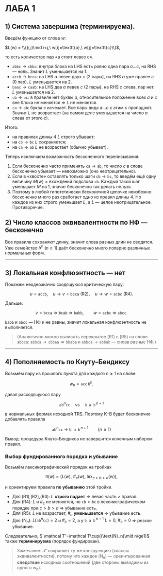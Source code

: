 # ЛАБА 1

## 1) Система завершима (терминируема).

Введём функцию от слова $w$:

$L(w) = \\{(i,j)\mid i<j,\ w[i]=\texttt{a},\ w[j]=\texttt{c}\\}$,

то есть количество пар «a стоит левее c».

* $\texttt{abbc} \to \texttt{cbba}$: внутри блока на LHS есть ровно одна пара $a\ldots c$, на RHS — ноль. Значит $L$ уменьшается на 1.
* $\texttt{accb} \to \texttt{bcca}$: на LHS $a$ левее двух $c$ (2 пары), на RHS $a$ уже правее $c$ (0 пар). $L$ уменьшается на 2.
* $\texttt{baac} \to \texttt{caab}$: на LHS два $a$ левее $c$ (2 пары), на RHS $c$ слева, пар нет. $L$ уменьшается на 2.
* $\texttt{cb} \to \texttt{bc}$: в правиле нет буквы $a$, относительное положение всех $a$ и $c$ вне блока не меняется ⇒ $L$ не меняется.
* $\texttt{ca} \to \texttt{ab}$: буква $c$ исчезает. Все пары вида $a\ldots c$ с этим $c$ пропадают. Значит $L$ не возрастает (на самом деле уменьшается на число $a$ слева от этого $c$).

Итого:

* на правилах длины 4 $L$ строго убывает;
* на $\texttt{cb}\to\texttt{bc}$ $L$ сохраняется;
* на $\texttt{ca}\to\texttt{ab}$ $L$ не возрастает (обычно убывает).

Теперь исключаем возможность бесконечного переписывания:

1. Если бесконечно часто применять $\texttt{ca}\to\texttt{ab}$, то число $c$ в слове бесконечно убывает — невозможно (оно неотрицательно).
2. Если в «хвосте» оставлять только шаги $\texttt{cb}\to\texttt{bc}$, то введём ещё одну величину $M(w)=\text{вхождений подслова }\texttt{cb}$. Каждый такой шаг уменьшает $M$ на 1, значит бесконечно так делать нельзя.
3. Поэтому в любой гипотетически бесконечной цепочке неизбежно бесконечно много раз сработает одно из правил длины 4. Но каждое из них строго уменьшает $L$, а $L$ — целое неотрицательное. Противоречие.



## 2) Число классов эквивалентности по НФ — бесконечно

Все правила сохраняют длину, значит слова разных длин не сводятся. Уже семейство $b^n$ ($n\ge1$) даёт бесконечно много попарно различных нормальных форм.

---

## 3) Локальная конфлюэнтность — нет

Покажем неоднозначно сходящуюся критическую пару:

$$
u=\texttt{accb},\quad u\to v=\texttt{bcca}\ (\text{R2}),\quad u\to w=\texttt{acbc}\ (\text{R4}).
$$

Дальше:

$$
v=\texttt{bcca}\ \Rightarrow\ \texttt{bcab}\ \Rightarrow\ \texttt{babb},\qquad
w=\texttt{acbc}\ \Rightarrow\ \texttt{abcc}.
$$

$\texttt{babb}$ и $\texttt{abcc}$ — НФ и не равны, значит локальная конфлюэнтность не выполняется.

> (Аналогично можно выписать перекрытие (R1) с (R5) на слове $\texttt{abbca}$:
> $\texttt{abbca}\to\texttt{cbbaa}\Rightarrow\texttt{bbaba}$ и $\texttt{abbca}\to\texttt{abbab}$ — снова разные НФ.)

---

## 4) Пополняемость по Кнуту–Бендиксу

Возьмём пару из прошлого пункта для каждого $n\ge1$ на слове

$$
w_n=\texttt{acc}\,\texttt{b}^n,
$$

давая расходящуюся пару

$$
\texttt{ab}^n\texttt{cc}\quad\text{vs}\quad \texttt{b a b}^{\,n+1}
$$

в нормальных формах исходной TRS. Поэтому K–B будет бесконечно добавлять правила

$$ 
\texttt{ab}^n\texttt{cc}\ \to\ \texttt{b a b}^{\,n+1}\qquad(n\ge1)
$$


Вывод: процедура Кнута–Бендикса не завершится конечным набором правил.

### Выбор фундированного порядка и убывание

Возьмём лексикографический порядок на тройках

$$
\pi(w)=\big(L(w),\ \#_c(w),\ \text{lex}_{c>b>a}(w)\big),
$$

и ориентируем правила **по убыванию** этой тройки.

* Для (R1),(R2),(R3): $L$ **строго падает** ⇒ левая часть $>$ правая.
* Для (R4): $L$ и $\#_c$ не меняются, но $\texttt{cb}>\texttt{bc}$ в лексикографическом порядке при $c>b>a$ ⇒ убывание есть.
* Для (R5): $L$ не возрастает, $\#_c$ **уменьшается** ⇒ убывание есть.
* Для $(\text{N}_n)$: $L(\texttt{ab}^n\texttt{cc})=2$ и $\#_c=2$, а у $\texttt{b a b}^{\,n+1}$ $L=0,\ \#_c=0$ ⇒ резкое убывание.

Следовательно, $ \mathcal T'=\mathcal T\cup\{(\text{N}_n)\mid n\ge1\}$ также **терминируема** (порядок фундирован).

> Замечание: $\mathcal T'$ сохраняет ту же конгруэнцию (классы эквивалентности), потому что каждое $(\text{N}_n)$ — ореинтированная **следствие** исходных соотношений (две стороны выводимы из одного $w_n$).






